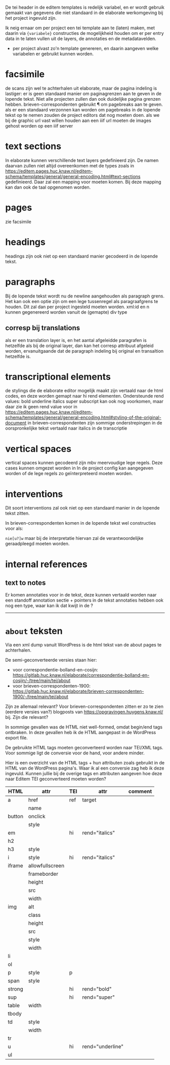 De tei header in de editem templates is redelijk variabel, en er wordt gebruik gemaakt van gegevens die niet standaard in de elaborate werkomgeving bij het project ingevuld zijn.

Ik neig ernaar om per project een tei template aan te (laten) maken, met daarin via `{variabele}` constructies de mogelijkheid houden om er per entry data in te laten vullen uit de layers, de annotaties en de metadatavelden.

- per project alvast zo'n template genereren, en daarin aangeven welke variabelen er gebruikt kunnen worden.


# facsimile

de scans zijn wel te achterhalen uit elaborate, maar de pagina indeling is lastiger: er is geen standaard manier om paginagrenzen aan te geven in de lopende tekst. Niet alle projecten zullen dan ook duidelijke pagina grenzen hebben.
brieven-correspondenten gebruikt ¶ om pagebreaks aan te geven.
als er een standaard verzonnen kan worden om pagebreaks in de lopende tekst op te nemen zouden de project editors dat nog moeten doen.
als we bij de graphic url vast willen houden aan een iiif url moeten de images gehost worden op een iiif server

# text sections

In elaborate kunnen verschillende text layers gedefinieerd zijn. De namen daarvan zullen niet altijd overeenkomen met de types zoals in https://editem.pages.huc.knaw.nl/editem-schema/templates/general/general-encoding.html#text-sections gedefinieerd.
Daar zal een mapping voor moeten komen. Bij deze mapping kan dan ook de taal opgenomen worden.

# pages

zie facsimile

# headings

headings zijn ook niet op een standaard manier gecodeerd in de lopende tekst.

# paragraphs

Bij de lopende tekst wordt nu de newline aangehouden als paragraph grens. Het kan ook een optie zijn om een lege tussenregel als paragraafgrens te houden. Dit zal dan per project ingesteld moeten worden.
xml:id en n kunnen gegenereerd worden vanuit de (gemapte) div type

## corresp bij translations

als er een translation layer is, en het aantal afgeleidde paragrafen is hetzelfde als bij de original layer, dan kan het corresp attribuut afgeleid worden, ervanuitgaande dat de paragraph indeling bij original en transaltion hetzelfde is.

# transcriptional elements

de stylings die de elaborate editor mogelijk maakt zijn vertaald naar de html codes, en deze worden  gemapt naar hi rend elementen. Ondersteunde rend values: bold underline italics super
subscript kan ook nog voorkomen, maar daar zie ik geen rend value voor in https://editem.pages.huc.knaw.nl/editem-schema/templates/general/general-encoding.html#styling-of-the-original-document
in brieven-correspondenten zijn sommige onderstrepingen in de oorspronkelijke tekst vertaald naar italics in de transcriptie

# vertical spaces

vertical spaces kunnen gecodeerd zijn mbv meervoudige lege regels. Deze cases kunnen omgezet worden in <space>
In de project config kan aangegeven worden of de lege regels zo geïnterpreteerd moeten worden.

# interventions 

Dit soort interventions zal ook niet op een standaard manier in de lopende tekst zitten.

In  brieven-correspondenten komen in de lopende tekst wel constructies voor als:

`nie[u?]w` maar bij de interpretatie hiervan zal de verantwoordelijke geraadpleegd moeten worden. 

# internal references

## text to notes

Er komen annotaties voor in de tekst, deze kunnen vertaald worden naar een standoff annotation sectie + pointers in de tekst
annotaties hebben ook nog een type, waar kan ik dat kwijt in de <note> ?

---

# `about` teksten

Via een xml dump vanuit WordPress is de html tekst van de about pages te achterhalen.

De semi-geconverteerde versies staan hier:

- voor correspondentie-bolland-en-cosijn: https://gitlab.huc.knaw.nl/elaborate/correspondentie-bolland-en-cosijn/-/tree/main/tei/about
- voor brieven-correspondenten-1900: https://gitlab.huc.knaw.nl/elaborate/brieven-correspondenten-1900/-/tree/main/tei/about

Zijn ze allemaal relevant?
Voor brieven-correspondenten zitten er zo te zien (eerdere versies van?) blogposts van https://opgravingen.huygens.knaw.nl/
bij. Zijn die relevant?

In sommige gevallen was de HTML niet well-formed, omdat begin/end tags ontbraken.
In deze gevallen heb ik de HTML aangepast in de WordPress export file.

De gebruikte HTML tags moeten geconverteerd worden naar TEI/XML tags. Voor sommige ligt de conversie voor de hand, voor andere minder.

Hier is een overzicht van de HTML tags + hun attributen zoals gebruikt in de HTML van de WordPress pagina's.
Waar ik al een conversie zag heb ik deze ingevuld.
Kunnen jullie bij de overige tags en attributen
aangeven hoe deze naar Editem TEI geconverteerd moeten worden?

| HTML | attr | TEI | attr             | comment |
|------|------|-----|------------------|---------|
| a | href | ref | target           |         |
|  | name |     |                  |         |
| button | onclick |     |                  |         |
|  | style |     |                  |         |
| em |  | hi  | rend="italics"   |         |
| h2 |  |     |                  |         |
| h3 | style |     |                  |         |
| i | style | hi  | rend="italics"   |         |
| iframe | allowfullscreen |     |                  |         |
|  | frameborder |     |                  |         |
|  | height |     |                  |         |
|  | src |     |                  |         |
|  | width |     |                  |         |
| img | alt |     |                  |         |
|  | class |     |                  |         |
|  | height |     |                  |         |
|  | src |     |                  |         |
|  | style |     |                  |         |
|  | width |     |                  |         |
| li |  |     |                  |         |
| ol |  |     |                  |         |
| p | style | p   |                  |         |
| span | style |     |                  |         |
| strong |  | hi  | rend="bold"      |         |
| sup |  | hi  | rend="super"     |         |
| table | width |     |                  |         |
| tbody |  |     |                  |         |
| td | style |     |                  |         |
|  | width |     |                  |         |
| tr |  |     |                  |         |
| u |  | hi  | rend="underline" |         |
| ul |  |     |                  |         |
